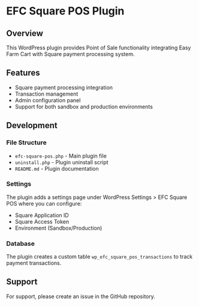 # EFC Square POS Plugin

## Overview

This WordPress plugin provides Point of Sale functionality integrating Easy Farm Cart with Square payment processing system.

## Features

- Square payment processing integration
- Transaction management
- Admin configuration panel
- Support for both sandbox and production environments

## Development

### File Structure

- `efc-square-pos.php` - Main plugin file
- `uninstall.php` - Plugin uninstall script
- `README.md` - Plugin documentation

### Settings

The plugin adds a settings page under WordPress Settings > EFC Square POS where you can configure:

- Square Application ID
- Square Access Token
- Environment (Sandbox/Production)

### Database

The plugin creates a custom table `wp_efc_square_pos_transactions` to track payment transactions.

## Support

For support, please create an issue in the GitHub repository.